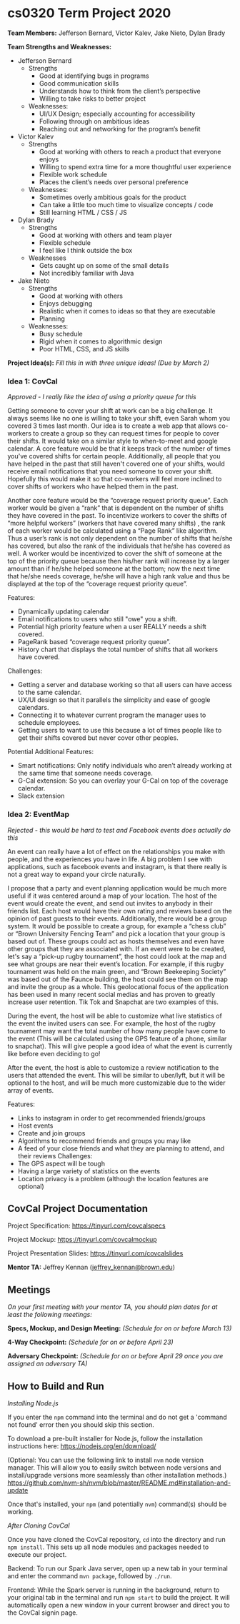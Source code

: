 # cs0320 Term Project 2020

**Team Members:** Jefferson Bernard, Victor Kalev, Jake Nieto, Dylan Brady

**Team Strengths and Weaknesses:** 
* Jefferson Bernard
  * Strengths
    * Good at identifying bugs in programs
    * Good communication skills
    * Understands how to think from the client’s perspective
    * Willing to take risks to better project
  * Weaknesses: 
    * UI/UX Design; especially accounting for accessibility
    * Following through on ambitious ideas
    * Reaching out and networking for the program’s benefit
* Victor Kalev
  * Strengths
    * Good at working with others to reach a product that everyone enjoys
    * Willing to spend extra time for a more thoughtful user experience
    * Flexible work schedule
    * Places the client’s needs over personal preference
  * Weaknesses: 
    * Sometimes overly ambitious goals for the product
    * Can take a little too much time to visualize concepts / code
    * Still learning HTML / CSS / JS
* Dylan Brady
  * Strengths
    * Good at working with others and team player
    * Flexible schedule
    * I feel like I think outside the box
  * Weaknesses
    * Gets caught up on some of the small details
    * Not incredibly familiar with Java
* Jake Nieto
    * Strengths
      * Good at working with others 
      * Enjoys debugging  
      * Realistic when it comes to ideas so that they are executable
      * Planning
    * Weaknesses:
      * Busy schedule 
      * Rigid when it comes to algorithmic design
      * Poor HTML, CSS, and JS skills 

**Project Idea(s):** _Fill this in with three unique ideas! (Due by March 2)_
### Idea 1: CovCal 
_Approved - I really like the idea of using a priority queue for this_

Getting someone to cover your shift at work can be a big challenge. It always seems like no one is willing to take your shift, even Sarah whom you covered 3 times last month. Our idea is to create a web app that allows co-workers to create a group so they can request times for people to cover their shifts. It would take on a similar style to when-to-meet and google calendar. A core feature would be that it keeps track of the number of times you've covered shifts for certain people. Additionally, all people that you have helped in the past that still haven't covered one of your shifts, would receive email notifications that you need someone to cover your shift. Hopefully this would make it so that co-workers will feel more inclined to cover shifts of workers who have helped them in the past. 

Another core feature would be the “coverage request priority queue”. Each worker would be given a “rank” that is dependent on the number of shifts they have covered in the past.  To incentivize workers to cover the shifts of “more helpful workers” (workers that have covered many shifts) , the rank of each worker would be calculated using a “Page Rank” like algorithm. Thus a user’s rank is not only dependent on the number of shifts that he/she has covered, but also the rank of the individuals that he/she has covered as well. A worker would be incentivized to cover the shift of someone at the top of the priority queue because then his/her rank will increase by a larger amount than if he/she helped someone at the bottom; now the next time that he/she needs coverage, he/she will have a high rank value and thus be displayed at the top of the  “coverage request priority queue”. 

Features:
* Dynamically updating calendar 
* Email notifications to users who still "owe" you a shift.
* Potential high priority feature when a user REALLY needs a shift covered.
* PageRank based “coverage request priority queue”.
* History chart that displays the total number of shifts that all workers have covered.

Challenges:
* Getting a server and database working so that all users can have access to the same calendar.
* UX/UI design so that it parallels the simplicity and ease of google calendars.
* Connecting it to whatever current program the manager uses to schedule employees.
* Getting users to want to use this because a lot of times people like to get their shifts covered but never cover other peoples.

Potential Additional Features:
  * Smart notifications: Only notify individuals who aren’t already working at the same time that someone needs coverage. 
  * G-Cal extension: So you can overlay your G-Cal on top of the coverage calendar.
  * Slack extension


### Idea 2: EventMap
_Rejected - this would be hard to test and Facebook events does actually do this_

An event can really have a lot of effect on the relationships you make with people, and the experiences you have in life. A big problem I see with applications, such as facebook events and instagram, is that there really is not a great way to expand your circle naturally.

I propose that a party and event planning application would be much more useful if it was centered around a map of your location. The host of the event would create the event, and send out invites to anybody in their friends list. Each host would have their own rating and reviews based on the opinion of past guests to their events. Additionally, there would be a group system. It would be possible to create a group, for example a “chess club” or “Brown University Fencing Team” and pick a location that your group is based out of. These groups could act as hosts themselves and even have other groups that they are associated with. If an event were to be created, let's say a “pick-up rugby tournament”, the host could look at the map and see what groups are near their event’s location. For example, if this rugby tournament was held on the main green, and “Brown Beekeeping Society” was based out of the Faunce building, the host could see them on the map and invite the group as a whole. This geolocational focus of the application has been used in many recent social medias and has proven to greatly increase user retention. Tik Tok and Snapchat are two examples of this.

During the event, the host will be able to customize what live statistics of the event the invited users can see. For example, the host of the rugby tournament may want the total number of how many people have come to the event (This will be calculated using the GPS feature of a phone, similar to snapchat). This will give people a good idea of what the event is currently like before even deciding to go!

After the event, the host is able to customize a review notification to the users that attended the event. This will be similar to uber/lyft, but it will be optional to the host, and will be much more customizable due to the wider array of events.

Features:
* Links to instagram in order to get recommended friends/groups
* Host events
* Create and join groups
* Algorithms to recommend friends and groups you may like
* A feed of your close friends and what they are planning to attend, and their reviews
Challenges:
* The GPS aspect will be tough
* Having a large variety of statistics on the events
* Location privacy is a problem (although the location features are optional)

## CovCal Project Documentation
Project Specification: https://tinyurl.com/covcalspecs

Project Mockup: https://tinyurl.com/covcalmockup

Project Presentation Slides: https://tinyurl.com/covcalslides

**Mentor TA:** Jeffrey Kennan (jeffrey_kennan@brown.edu)

## Meetings
_On your first meeting with your mentor TA, you should plan dates for at least the following meetings:_

**Specs, Mockup, and Design Meeting:** _(Schedule for on or before March 13)_

**4-Way Checkpoint:** _(Schedule for on or before April 23)_

**Adversary Checkpoint:** _(Schedule for on or before April 29 once you are assigned an adversary TA)_

## How to Build and Run

_Installing Node.js_

If you enter the `npm` command into the terminal and do not get a 'command not found' error then you should skip this section.

To download a pre-built installer for Node.js, follow the installation instructions here:
https://nodejs.org/en/download/

(Optional: You can use the following link to install `nvm` node version manager. This will allow you to easily switch between node versions and install/upgrade versions more seamlessly than other installation methods.)
https://github.com/nvm-sh/nvm/blob/master/README.md#installation-and-update

Once that's installed, your `npm` (and potentially `nvm`) command(s) should be working.

_After Cloning CovCal_

Once you have cloned the CovCal repository, `cd` into the directory and run `npm install`. This sets up all node modules and packages needed to execute our project.

Backend:
To run our Spark Java server, open up a new tab in your terminal and enter the command `mvn package`, followed by `./run`.

Frontend:
While the Spark server is running in the background, return to your original tab in the terminal and run `npm start` to build the project. It will automatically open a new window in your current browser and direct you to the CovCal signin page.

